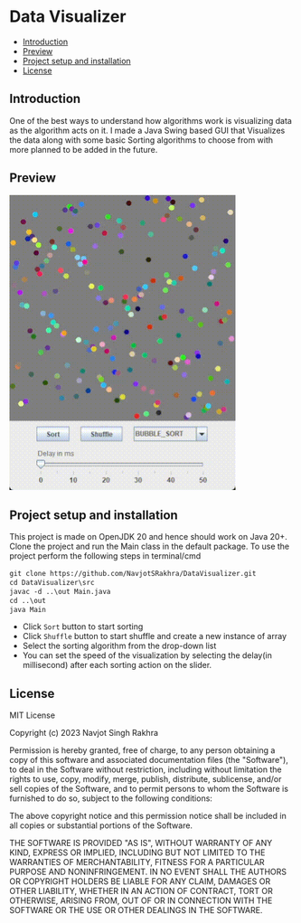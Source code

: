 # Data Visualizer

<!-- TOC -->

* [Introduction](#introduction)
* [Preview](#preview)
* [Project setup and installation](#project-setup-and-installation)
* [License](#license)

<!-- TOC -->

## Introduction

One of the best ways to understand how algorithms work is visualizing data as the algorithm acts on it.
I made a Java Swing based GUI that Visualizes the data along with some basic Sorting algorithms to choose from
with more planned to be added in the future.

## Preview

![](resources/Preview.gif)

## Project setup and installation

This project is made on OpenJDK 20 and hence should work on Java 20+. Clone the project and run the Main class in
the default package. To use the project perform the following steps in terminal/cmd

```shell
git clone https://github.com/NavjotSRakhra/DataVisualizer.git
cd DataVisualizer\src
javac -d ..\out Main.java
cd ..\out
java Main

```

- Click `Sort` button to start sorting
- Click `Shuffle` button to start shuffle and create a new instance of array
- Select the sorting algorithm from the drop-down list
- You can set the speed of the visualization by selecting the delay(in millisecond) after each sorting action on the
  slider.

## License

MIT License

Copyright (c) 2023 Navjot Singh Rakhra

Permission is hereby granted, free of charge, to any person obtaining a copy
of this software and associated documentation files (the "Software"), to deal
in the Software without restriction, including without limitation the rights
to use, copy, modify, merge, publish, distribute, sublicense, and/or sell
copies of the Software, and to permit persons to whom the Software is
furnished to do so, subject to the following conditions:

The above copyright notice and this permission notice shall be included in all
copies or substantial portions of the Software.

THE SOFTWARE IS PROVIDED "AS IS", WITHOUT WARRANTY OF ANY KIND, EXPRESS OR
IMPLIED, INCLUDING BUT NOT LIMITED TO THE WARRANTIES OF MERCHANTABILITY,
FITNESS FOR A PARTICULAR PURPOSE AND NONINFRINGEMENT. IN NO EVENT SHALL THE
AUTHORS OR COPYRIGHT HOLDERS BE LIABLE FOR ANY CLAIM, DAMAGES OR OTHER
LIABILITY, WHETHER IN AN ACTION OF CONTRACT, TORT OR OTHERWISE, ARISING FROM,
OUT OF OR IN CONNECTION WITH THE SOFTWARE OR THE USE OR OTHER DEALINGS IN THE
SOFTWARE.

